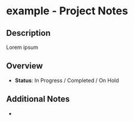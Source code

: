# example - Project Notes

## Description
Lorem ipsum

## Overview
- **Status**: In Progress / Completed / On Hold

## Additional Notes
- 
